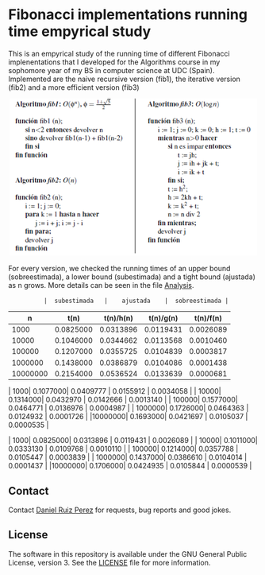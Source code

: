 Fibonacci implementations running time empyrical study
============


This is an empyrical study of the running time of different Fibonacci implenentations that I developed for the Algorithms course in my sophomore year of my BS in computer science at UDC (Spain). Implemented are the naive recursive version (fib1), the iterative version (fib2) and a more efficient version (fib3)



<p align="center">
<img src="https://github.com/DaniRuizPerez/Algorithms/blob/master/Fibonacci/alg.PNG" width="500">
</p>


For every version, we checked the running times of an upper bound (sobreestimada), a lower bound (subestimada) and a tight bound (ajustada) as n grows. More details can be seen in the file [Analysis](https://github.com/DaniRuizPerez/Algorithms/blob/master/FIbonacci/Analysis).


			  |  subestimada   |    ajustada    |  sobreestimada |
   |    n   |     t(n)    |   t(n)/h(n)    |    t(n)/g(n)   |    t(n)/f(n)   |
   |--------|-------------|----------------|----------------|----------------|
   |    1000|    0.0825000|     0.0313896  |     0.0119431  |     0.0026089  |
   |   10000|    0.1046000|     0.0344662  |     0.0113568  |     0.0010460  |
   |  100000|    0.1207000|     0.0355725  |     0.0104839  |     0.0003817  |
   | 1000000|    0.1438000|     0.0386879  |     0.0104086  |     0.0001438  |
   |10000000|    0.2154000|     0.0536524  |     0.0133639  |     0.0000681  |

   |    1000|    0.1077000|     0.0409777  |     0.0155912  |     0.0034058  |
   |   10000|    0.1314000|     0.0432970  |     0.0142666  |     0.0013140  |
   |  100000|    0.1577000|     0.0464771  |     0.0136976  |     0.0004987  |
   | 1000000|    0.1726000|     0.0464363  |     0.0124932  |     0.0001726  |
   |10000000|    0.1693000|     0.0421697  |     0.0105037  |     0.0000535  |

   |    1000|    0.0825000|     0.0313896  |     0.0119431  |     0.0026089  |
   |   10000|    0.1011000|     0.0333130  |     0.0109768  |     0.0010110  |
   |  100000|    0.1214000|     0.0357788  |     0.0105447  |     0.0003839  |
   | 1000000|    0.1437000|     0.0386610  |     0.0104014  |     0.0001437  |
   |10000000|    0.1706000|     0.0424935  |     0.0105844  |     0.0000539  |


## Contact

Contact [Daniel Ruiz Perez](mailto:druiz072@fiu.edu) for requests, bug reports and good jokes.


## License

The software in this repository is available under the GNU General Public License, version 3. See the [LICENSE](https://github.com/DaniRuizPerez/AutomaticReasoning/blob/master/LICENSE) file for more information.
